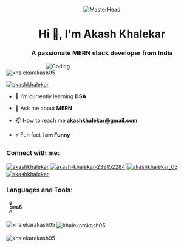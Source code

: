 <p align="center">
  <img src="https://camo.githubusercontent.com/2a119b825976413351557a3fa5bf789b517e2ca025e9a834f976f543adcb83f9/68747470733a2f2f656e637279707465642d74626e302e677374617469632e636f6d2f696d616765733f713d74626e3a414e643947635366486e347253346b795174317a4748423341516f696f7145736f77463564534d336351" alt="MasterHead" />
</p>

<h1 align="center">Hi 👋, I'm Akash Khalekar</h1>
<h3 align="center">A passionate MERN stack developer from India</h3>
<img align="right" alt="Coding" width="400" src="https://cdn.dribbble.com/users/1162077/screenshots/3848914/programmer.gif">

<p align="left"> <img src="https://komarev.com/ghpvc/?username=khalekarakash05&label=Profile%20views&color=0e75b6&style=flat" alt="khalekarakash05" /> </p>

<p align="left"> <a href="https://twitter.com/akashkhalekar" target="blank"><img src="https://img.shields.io/twitter/follow/akashkhalekar?logo=twitter&style=for-the-badge" alt="akashkhalekar" /></a> </p>

- 🌱 I’m currently learning **DSA**

- 💬 Ask me about **MERN**

- 📫 How to reach me **akashkhalekar@gmail.com**

- ⚡ Fun fact **I am Funny**

<h3 align="left">Connect with me:</h3>
<p align="left">
  <a href="https://twitter.com/akashkhalekar" target="blank"><img align="center" src="https://raw.githubusercontent.com/rahuldkjain/github-profile-readme-generator/master/src/images/icons/Social/twitter.svg" alt="akashkhalekar" height="30" width="40" /></a>
  <a href="https://linkedin.com/in/akash-khalekar-239152284" target="blank"><img align="center" src="https://raw.githubusercontent.com/rahuldkjain/github-profile-readme-generator/master/src/images/icons/Social/linked-in-alt.svg" alt="akash-khalekar-239152284" height="30" width="40" /></a>
  <a href="https://instagram.com/akashkhalekar_03" target="blank"><img align="center" src="https://raw.githubusercontent.com/rahuldkjain/github-profile-readme-generator/master/src/images/icons/Social/instagram.svg" alt="akashkhalekar_03" height="30" width="40" /></a>
  <a href="https://www.leetcode.com/akashkhalekar" target="blank"><img align="center" src="https://raw.githubusercontent.com/rahuldkjain/github-profile-readme-generator/master/src/images/icons/Social/leet-code.svg" alt="akashkhalekar" height="30" width="40" /></a>
</p>

<h3 align="left">Languages and Tools:</h3>
<p align="left">
  <a href="https://canvasjs.com" target="_blank" rel="noreferrer">
    <img src="https://raw.githubusercontent.com/Hardik0307/Hardik0307/master/assets/canvasjs-charts.svg" alt="canvasjs" width="40" height="40"/>
  </a>
  <!-- Add other language and tool icons here -->
</p>

<p><img align="left" src="https://github-readme-stats.vercel.app/api/top-langs?username=khalekarakash05&show_icons=true&locale=en&layout=compact" alt="khalekarakash05" /></p>

<p>&nbsp;<img align="center" src="https://github-readme-stats.vercel.app/api?username=khalekarakash05&show_icons=true&locale=en" alt="khalekarakash05" /></p>

<p><img align="center" src="https://github-readme-streak-stats.herokuapp.com/?user=khalekarakash05&" alt="khalekarakash05" /></p>
